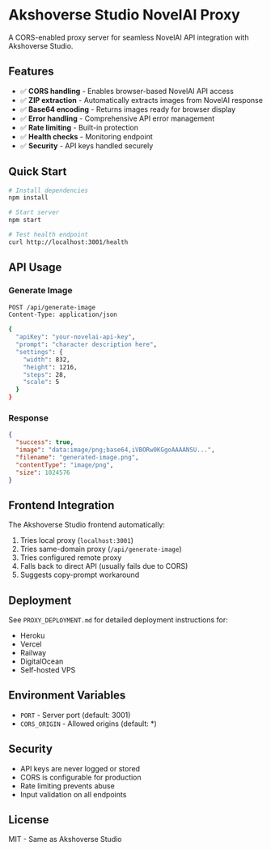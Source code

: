 # Akshoverse Studio NovelAI Proxy

A CORS-enabled proxy server for seamless NovelAI API integration with Akshoverse Studio.

## Features

- ✅ **CORS handling** - Enables browser-based NovelAI API access
- ✅ **ZIP extraction** - Automatically extracts images from NovelAI response
- ✅ **Base64 encoding** - Returns images ready for browser display
- ✅ **Error handling** - Comprehensive API error management
- ✅ **Rate limiting** - Built-in protection
- ✅ **Health checks** - Monitoring endpoint
- ✅ **Security** - API keys handled securely

## Quick Start

```bash
# Install dependencies
npm install

# Start server
npm start

# Test health endpoint
curl http://localhost:3001/health
```

## API Usage

### Generate Image
```bash
POST /api/generate-image
Content-Type: application/json

{
  "apiKey": "your-novelai-api-key",
  "prompt": "character description here",
  "settings": {
    "width": 832,
    "height": 1216,
    "steps": 28,
    "scale": 5
  }
}
```

### Response
```json
{
  "success": true,
  "image": "data:image/png;base64,iVBORw0KGgoAAAANSU...",
  "filename": "generated-image.png",
  "contentType": "image/png",
  "size": 1024576
}
```

## Frontend Integration

The Akshoverse Studio frontend automatically:
1. Tries local proxy (`localhost:3001`)
2. Tries same-domain proxy (`/api/generate-image`)
3. Tries configured remote proxy
4. Falls back to direct API (usually fails due to CORS)
5. Suggests copy-prompt workaround

## Deployment

See `PROXY_DEPLOYMENT.md` for detailed deployment instructions for:
- Heroku
- Vercel
- Railway
- DigitalOcean
- Self-hosted VPS

## Environment Variables

- `PORT` - Server port (default: 3001)
- `CORS_ORIGIN` - Allowed origins (default: *)

## Security

- API keys are never logged or stored
- CORS is configurable for production
- Rate limiting prevents abuse
- Input validation on all endpoints

## License

MIT - Same as Akshoverse Studio